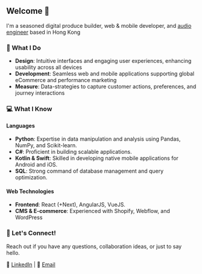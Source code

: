 <h2>Welcome 👋</h2>

<p>I'm a seasoned digital produce builder, web & mobile developer, and <a href="https://soundcloud.com/audiolabhk" target="_blank">audio engineer</a> based in Hong Kong</p>

<h3>🚀 What I Do</h3>
<ul>
    <li><strong>Design</strong>: Intuitive interfaces and engaging user experiences, enhancing usability across all devices</li>
    <li><strong>Development</strong>: Seamless web and mobile applications supporting global eCommerce and performance marketing</li>
    <li><strong>Measure</strong>: Data-strategies to capture customer actions, preferences, and journey interactions</li>
</ul>

<h3>💻 What I Know</h3>

<h4>Languages</h4>
<ul>
    <li><strong>Python</strong>: Expertise in data manipulation and analysis using Pandas, NumPy, and Scikit-learn.</li>
    <li><strong>C#</strong>: Proficient in building scalable applications.</li>
    <li><strong>Kotlin & Swift</strong>: Skilled in developing native mobile applications for Android and iOS.</li>
    <li><strong>SQL</strong>: Strong command of database management and query optimization.</li>
</ul>

<h4>Web Technologies</h4>
<ul>
    <li><strong>Frontend</strong>: React (+Next), AngularJS, VueJS.</li>
    <li><strong>CMS & E-commerce</strong>: Experienced with Shopify, Webflow, and WordPress</li>
</ul>

<h3>🌟 Let's Connect!</h3>
<p>Reach out if you have any questions, collaboration ideas, or just to say hello.</p>

<p>🔗 <a href="https://www.linkedin.com/in/zonggu" target="_blank">LinkedIn</a> | 📧 <a href="mailto:zonghgu@gmail.com?subject=Hello from Github...">Email</a></p>
